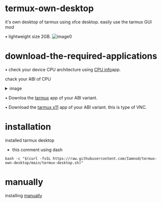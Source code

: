# termux-own-desktop
it's own desktop of tarmux using xfce desktop. easily use the tarmux GUI mod 

• lightweight size 2GB.
![image0](https://github.com/Iamnod/termux-own-desktop/assets/166691075/26ccb03f-0983-473b-a5a9-8c30ce3ba9da)
# download-the-required-applications

• check your device CPU architecture using [CPU info](https://play.google.com/store/apps/details?id=com.kgurgul.cpuinfo)app.
 
chack your ABI of CPU
<details>
<summary>image</summary>
 
![image1](https://github.com/Iamnod/termux-on-desktop/assets/166691075/68bb34b8-7380-4621-ac8f-601cbc737589)

</details>

• Downloa the [tarmux](https://github.com/termux/termux-app/releases/tag/v0.118.0) app of your ABI variant.

• Download the [tarmux x11](https://github.com/termux/termux-x11/releases) app of your ABI variant.
this is type of VNC.
# installation
installed tarmux desktop
* this comment using dash
```
bash -c "$(curl -fsSL https://raw.githubusercontent.com/Iamnod/termux-own-desktop/main/termux-desktop.sh)"
```
# manually
installing 
[manually](https://github.com/neel-xyt/termux-desktop/blob/main/Manually.md)

